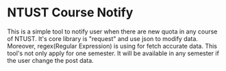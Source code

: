 # NTUST Course Notify
This is a simple tool to notify user when there are new quota in any course of NTUST.
It's core library is "request" and use json to modify data. 
Moreover, regex(Regular Expression) is using for fetch accurate data. 
This tool's not only apply for one semester.
It will be available in any semester if the user change the post data.

